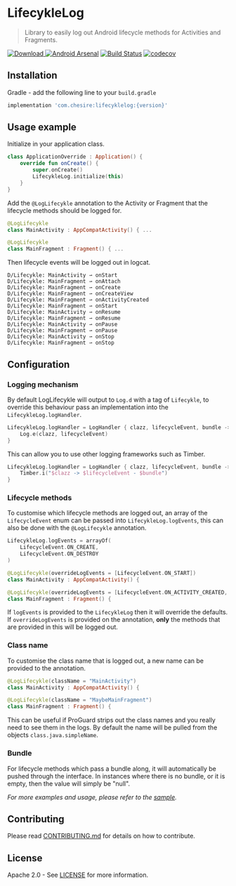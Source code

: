 # LifecykleLog  

> Library to easily log out Android lifecycle methods for Activities and Fragments.

[![Download](https://api.bintray.com/packages/chesire/LifecykleLog/lifecyklelog/images/download.svg) ](https://bintray.com/chesire/LifecykleLog/lifecyklelog/_latestVersion)
[![Android Arsenal](https://img.shields.io/badge/Android%20Arsenal-LifecykleLog-brightgreen.svg?style=flat)](https://android-arsenal.com/details/1/7752)
[![Build Status](https://app.bitrise.io/app/fafeb502b668e0c5/status.svg?token=AqJ-aneNiSWPCyEgIdaqpA&branch=master)](https://app.bitrise.io/app/fafeb502b668e0c5)
[![codecov](https://codecov.io/gh/Chesire/LifecykleLog/branch/master/graph/badge.svg)](https://codecov.io/gh/Chesire/LifecykleLog)


## Installation

Gradle - add the following line to your `build.gradle`

```groovy
implementation 'com.chesire:lifecyklelog:{version}'
```

## Usage example

Initialize in your application class.

```kotlin
class ApplicationOverride : Application() {
    override fun onCreate() {
        super.onCreate()
        LifecykleLog.initialize(this)
    }
}
```

Add the `@LogLifecykle` annotation to the Activity or Fragment that the lifecycle methods should be logged for.

```kotlin
@LogLifecykle
class MainActivity : AppCompatActivity() { ...

@LogLifecykle
class MainFragment : Fragment() { ...
```

Then lifecycle events will be logged out in logcat.

```
D/Lifecykle: MainActivity ⇀ onStart
D/Lifecykle: MainFragment ⇀ onAttach
D/Lifecykle: MainFragment ⇀ onCreate
D/Lifecykle: MainFragment ⇀ onCreateView
D/Lifecykle: MainFragment ⇀ onActivityCreated
D/Lifecykle: MainFragment ⇀ onStart
D/Lifecykle: MainActivity ⇀ onResume
D/Lifecykle: MainFragment ⇀ onResume
D/Lifecykle: MainActivity ⇀ onPause
D/Lifecykle: MainFragment ⇀ onPause
D/Lifecykle: MainActivity ⇀ onStop
D/Lifecykle: MainFragment ⇀ onStop
```

## Configuration

### Logging mechanism
By default LogLifecykle will output to `Log.d` with a tag of `Lifecykle`, to override this behaviour pass an implementation into the `LifecykleLog.logHandler`.

```kotlin
LifecykleLog.logHandler = LogHandler { clazz, lifecycleEvent, bundle ->
    Log.e(clazz, lifecycleEvent) 
}
```

This can allow you to use other logging frameworks such as Timber.

```kotlin
LifecykleLog.logHandler = LogHandler { clazz, lifecycleEvent, bundle ->
    Timber.i("$clazz -> $lifecycleEvent - $bundle")
}
```

### Lifecycle methods
To customise which lifecycle methods are logged out, an array of the `LifecycleEvent` enum can be passed into  `LifecykleLog.logEvents`, this can also be done with the `@LogLifecykle` annotation.

```kotlin
LifecykleLog.logEvents = arrayOf(
    LifecycleEvent.ON_CREATE, 
    LifecycleEvent.ON_DESTROY
)

@LogLifecykle(overrideLogEvents = [LifecycleEvent.ON_START])
class MainActivity : AppCompatActivity() {

@LogLifecykle(overrideLogEvents = [LifecycleEvent.ON_ACTIVITY_CREATED, LifecycleEvent.ON_ATTACH])
class MainFragment : Fragment() {
```
If `logEvents` is provided to the `LifecykleLog` then it will override the defaults.  
If `overrideLogEvents` is provided on the annotation, **only** the methods that are provided in this will be logged out.

### Class name
To customise the class name that is logged out, a new name can be provided to the annotation.

```kotlin
@LogLifecykle(className = "MainActivity")
class MainActivity : AppCompatActivity() {

@LogLifecykle(className = "MaybeMainFragment")
class MainFragment : Fragment() {
```

This can be useful if ProGuard strips out the class names and you really need to see them in the logs. By default the name will be pulled from the objects `class.java.simpleName`.

### Bundle
For lifecycle methods which pass a bundle along, it will automatically be pushed through the interface. In instances where there is no bundle, or it is empty, then the value will simply be "null".  


_For more examples and usage, please refer to the [sample](https://github.com/Chesire/LifecykleLog/tree/master/lifecyklelog-sample)._


## Contributing
Please read [CONTRIBUTING.md](https://github.com/Chesire/LifecykleLog/blob/master/CONTRIBUTING.md) for details on how to contribute.


## License
Apache 2.0 - See [LICENSE](https://github.com/Chesire/LifecykleLog/blob/master/LICENSE) for more information.
